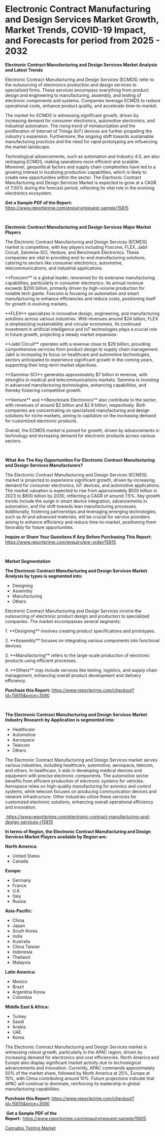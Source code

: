 <p><h1>Electronic Contract Manufacturing and Design Services Market Growth, Market Trends, COVID-19 Impact, and Forecasts for period from 2025 - 2032</h1></p><p><strong>Electronic Contract Manufacturing and Design Services Market Analysis and Latest Trends</strong></p>
<p><p>Electronic Contract Manufacturing and Design Services (ECMDS) refer to the outsourcing of electronics production and design services to specialized firms. These services encompass everything from product design and engineering to manufacturing, assembly, and testing of electronic components and systems. Companies leverage ECMDS to reduce operational costs, enhance product quality, and accelerate time-to-market. </p><p>The market for ECMDS is witnessing significant growth, driven by increasing demand for consumer electronics, automotive electronics, and industrial automation. The rising trend of miniaturization and the proliferation of Internet of Things (IoT) devices are further propelling the industry's expansion. Furthermore, the ongoing shift towards sustainable manufacturing practices and the need for rapid prototyping are influencing the market landscape.</p><p>Technological advancements, such as automation and Industry 4.0, are also reshaping ECMDS, making operations more efficient and scalable. Moreover, geopolitical factors and supply chain complexities have led to a growing interest in localizing production capabilities, which is likely to create new opportunities within the sector. The Electronic Contract Manufacturing and Design Services Market is expected to grow at a CAGR of 7.00% during the forecast period, reflecting its vital role in the evolving electronics ecosystem.</p></p>
<p><strong>Get a Sample PDF of the Report:&nbsp;</strong> <a href="https://www.reportprime.com/enquiry/request-sample/15815?utm_campaign=2111&utm_medium=2&utm_source=Github&utm_content=ia&utm_term=20032025&utm_id=electronic-contract-manufacturing-and-design-services">https://www.reportprime.com/enquiry/request-sample/15815</a></p>
<p>&nbsp;</p>
<p><strong>Electronic Contract Manufacturing and Design Services Major Market Players</strong></p>
<p><p>The Electronic Contract Manufacturing and Design Services (ECMDS) market is competitive, with key players including Foxconn, FLEX, Jabil Circuit, Sanmina-SCI, Venture, and Benchmark Electronics. These companies are vital in providing end-to-end manufacturing solutions, catering to sectors like consumer electronics, automotive, telecommunications, and industrial applications.</p><p>**Foxconn** is a global leader, renowned for its extensive manufacturing capabilities, particularly in consumer electronics. Its annual revenue exceeds $200 billion, primarily driven by high-volume production for notable tech giants. Foxconn is focusing on automation and smart manufacturing to enhance efficiencies and reduce costs, positioning itself for growth in evolving markets.</p><p>**FLEX** specializes in innovative design, engineering, and manufacturing solutions across various industries. With revenues around $24 billion, FLEX is emphasizing sustainability and circular economies. Its continued investment in artificial intelligence and IoT technologies plays a crucial role in future growth, projecting a steady market expansion.</p><p>**Jabil Circuit** operates with a revenue close to $29 billion, providing comprehensive services from product design to supply chain management. Jabil is increasing its focus on healthcare and automotive technologies, sectors anticipated to experience significant growth in the coming years, supporting their long-term market objectives.</p><p>**Sanmina-SCI** generates approximately $7 billion in revenue, with strengths in medical and telecommunications markets. Sanmina is investing in advanced manufacturing technologies, enhancing capabilities, and thereby fostering competitive growth.</p><p>**Venture** and **Benchmark Electronics** also contribute to the sector, with revenues of around $2 billion and $2.9 billion, respectively. Both companies are concentrating on specialized manufacturing and design solutions for niche markets, aiming to capitalize on the increasing demand for customized electronic products.</p><p>Overall, the ECMDS market is poised for growth, driven by advancements in technology and increasing demand for electronic products across various sectors.</p></p>
<p>&nbsp;</p>
<p><strong>What Are The Key Opportunities For Electronic Contract Manufacturing and Design Services Manufacturers?</strong></p>
<p><p>The Electronic Contract Manufacturing and Design Services (ECMDS) market is projected to experience significant growth, driven by increasing demand for consumer electronics, IoT devices, and automotive applications. The market valuation is expected to rise from approximately $500 billion in 2023 to $800 billion by 2030, reflecting a CAGR of around 7.5%. Key growth trends include the surge in smart device integration, advancements in automation, and the shift towards lean manufacturing processes. Additionally, fostering partnerships and leveraging emerging technologies, such as AI and advanced materials, will be crucial for service providers aiming to enhance efficiency and reduce time-to-market, positioning them favorably for future opportunities.</p></p>
<p><strong>Inquire or Share Your Questions If Any Before Purchasing This Report:</strong> <a href="https://www.reportprime.com/enquiry/pre-order/15815?utm_campaign=2111&utm_medium=2&utm_source=Github&utm_content=ia&utm_term=20032025&utm_id=electronic-contract-manufacturing-and-design-services">https://www.reportprime.com/enquiry/pre-order/15815</a></p>
<p>&nbsp;</p>
<p><strong>Market Segmentation</strong></p>
<p><strong>The Electronic Contract Manufacturing and Design Services Market Analysis by types is segmented into:</strong></p>
<p><ul><li>Designing</li><li>Assembly</li><li>Manufacturing</li><li>Others</li></ul></p>
<p><p>Electronic Contract Manufacturing and Design Services involve the outsourcing of electronic product design and production to specialized companies. The market encompasses several segments: </p><p>1. **Designing** involves creating product specifications and prototypes. </p><p>2. **Assembly** focuses on integrating various components into functional devices. </p><p>3. **Manufacturing** refers to the large-scale production of electronic products using efficient processes. </p><p>4. **Others** may include services like testing, logistics, and supply chain management, enhancing overall product development and delivery efficiency.</p></p>
<p><strong>Purchase this Report:&nbsp;</strong><a href="https://www.reportprime.com/checkout?id=15815&price=3590&utm_campaign=2111&utm_medium=2&utm_source=Github&utm_content=ia&utm_term=20032025&utm_id=electronic-contract-manufacturing-and-design-services">https://www.reportprime.com/checkout?id=15815&price=3590</a></p>
<p>&nbsp;</p>
<p><strong>The Electronic Contract Manufacturing and Design Services Market Industry Research by Application is segmented into:</strong></p>
<p><ul><li>Healthcare</li><li>Automotive</li><li>Aerospace</li><li>Telecom</li><li>Others</li></ul></p>
<p><p>The Electronic Contract Manufacturing and Design Services market serves various industries, including healthcare, automotive, aerospace, telecom, and others. In healthcare, it aids in developing medical devices and equipment with precise electronic components. The automotive sector benefits from efficient production of electronic systems for vehicles. Aerospace relies on high-quality manufacturing for avionics and control systems, while telecom focuses on producing communication devices and network infrastructure. Other industries utilize these services for customized electronic solutions, enhancing overall operational efficiency and innovation.</p></p>
<p><a href="https://www.reportprime.com/electronic-contract-manufacturing-and-design-services-r15815?utm_campaign=2111&utm_medium=2&utm_source=Github&utm_content=ia&utm_term=20032025&utm_id=electronic-contract-manufacturing-and-design-services">&nbsp;https://www.reportprime.com/electronic-contract-manufacturing-and-design-services-r15815</a></p>
<p><strong>In terms of Region, the Electronic Contract Manufacturing and Design Services Market Players available by Region are:</strong></p>
<p>
    <p> <strong> North America: </strong>
        <ul>
            <li>United States</li>
            <li>Canada</li>
        </ul>
        </p> 
    <p> <strong> Europe: </strong>
        <ul>
            <li>Germany</li>
            <li>France</li>
            <li>U.K.</li>
            <li>Italy</li>
            <li>Russia</li>
        </ul>
        </p> 
    <p> <strong> Asia-Pacific: </strong>
        <ul>
            <li>China</li>
            <li>Japan</li>
            <li>South Korea</li>
            <li>India</li>
            <li>Australia</li>
            <li>China Taiwan</li>
            <li>Indonesia</li>
            <li>Thailand</li>
            <li>Malaysia</li>
        </ul>
        </p> 
    <p> <strong> Latin America: </strong>
        <ul>
            <li>Mexico</li>
            <li>Brazil</li>
            <li>Argentina Korea</li>
            <li>Colombia</li>
        </ul>
        </p> 
    <p> <strong> Middle East & Africa: </strong>
        <ul>
            <li>Turkey</li>
            <li>Saudi</li>
            <li>Arabia</li>
            <li>UAE</li>
            <li>Korea</li>
        </ul>
    </p>
    </p>
<p><p>The Electronic Contract Manufacturing and Design Services market is witnessing robust growth, particularly in the APAC region, driven by increasing demand for electronics and cost efficiencies. North America and Europe also display significant market activity due to technological advancements and innovation. Currently, APAC commands approximately 50% of the market share, followed by North America at 25%, Europe at 15%, with China contributing around 10%. Future projections indicate that APAC will continue to dominate, reinforcing its leadership in global manufacturing capabilities.</p></p>
<p><strong>Purchase this Report: </strong><a href="https://www.reportprime.com/checkout?id=15815&price=3590&utm_campaign=2111&utm_medium=2&utm_source=Github&utm_content=ia&utm_term=20032025&utm_id=electronic-contract-manufacturing-and-design-services">https://www.reportprime.com/checkout?id=15815&price=3590</a></p>
<p>&nbsp;<strong>Get a Sample PDF of the Report:&nbsp;&nbsp;</strong><a href="https://www.reportprime.com/enquiry/request-sample/15815?utm_campaign=2111&utm_medium=2&utm_source=Github&utm_content=ia&utm_term=20032025&utm_id=electronic-contract-manufacturing-and-design-services">https://www.reportprime.com/enquiry/request-sample/15815</a></p>
<p><strong></strong></p>
<p><p><a href="https://github.com/rodinayygacklezi/Market-Research-Report-List-1/blob/main/cannabis-testing-market.md?utm_campaign=2111&utm_medium=2&utm_source=Github&utm_content=ia&utm_term=20032025&utm_id=electronic-contract-manufacturing-and-design-services">Cannabis Testing Market</a></p></p>